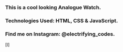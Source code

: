 ### This is a cool looking Analogue Watch.

### Technologies Used: HTML, CSS & JavaScript.

### Find me on Instagram: @electrifying_codes.

[I]
